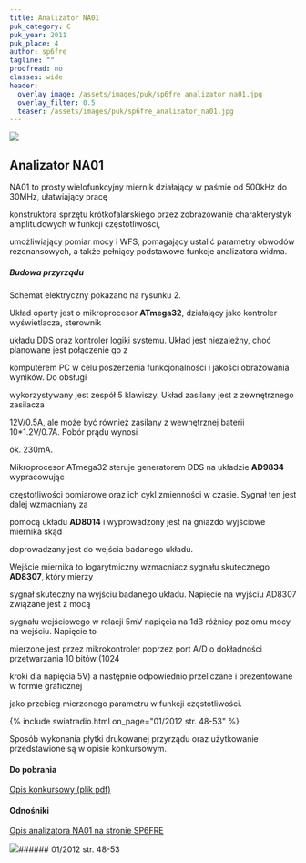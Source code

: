 ```yaml
---
title: Analizator NA01
puk_category: C
puk_year: 2011
puk_place: 4
author: sp6fre
tagline: ""
proofread: no
classes: wide
header:
  overlay_image: /assets/images/puk/sp6fre_analizator_na01.jpg
  overlay_filter: 0.5
  teaser: /assets/images/puk/sp6fre_analizator_na01.jpg
---
```






 



![](assets/data/img/projects/2011-4-0.jpg) 



Analizator NA01
---------------





 NA01 to prosty wielofunkcyjny miernik działający w paśmie od 500kHz do 30MHz, ułatwiający pracę

 konstruktora sprzętu krótkofalarskiego przez zobrazowanie charakterystyk amplitudowych w funkcji częstotliwości,

 umożliwiający pomiar mocy i WFS, pomagający ustalić parametry obwodów rezonansowych, a także pełniący podstawowe funkcje analizatora widma.




##### Budowa przyrządu




 Schemat elektryczny pokazano na rysunku 2.






 Układ oparty jest o mikroprocesor **ATmega32**, działający jako kontroler wyświetlacza, sterownik

układu DDS oraz kontroler logiki systemu. Układ jest niezależny, choć planowane jest połączenie go z

komputerem PC w celu poszerzenia funkcjonalności i jakości obrazowania wyników. Do obsługi

wykorzystywany jest zespół 5 klawiszy. Układ zasilany jest z zewnętrznego zasilacza

12V/0.5A, ale może być również zasilany z wewnętrznej baterii 10\*1.2V/0.7A. Pobór prądu wynosi

ok. 230mA.






 Mikroprocesor ATmega32 steruje generatorem DDS na układzie **AD9834** wypracowując

 częstotliwości pomiarowe oraz ich cykl zmienności w czasie. Sygnał ten jest dalej wzmacniany za

 pomocą układu **AD8014** i wyprowadzony jest na gniazdo wyjściowe miernika skąd

 doprowadzany jest do wejścia badanego układu.






 Wejście miernika to logarytmiczny wzmacniacz sygnału skutecznego **AD8307**, który mierzy

sygnał skuteczny na wyjściu badanego układu. Napięcie na wyjściu AD8307 związane jest z mocą

sygnału wejściowego w relacji 5mV napięcia na 1dB różnicy poziomu mocy na wejściu. Napięcie to

mierzone jest przez mikrokontroler poprzez port A/D o dokładności przetwarzania 10 bitów (1024

kroki dla napięcia 5V) a następnie odpowiednio przeliczane i prezentowane w formie graficznej

jako przebieg mierzonego parametru w funkcji częstotliwości.

{% include swiatradio.html on_page="01/2012 str. 48-53" %}




 Sposób wykonania płytki drukowanej przyrządu oraz użytkowanie przedstawione są w opisie konkursowym.



 
#### Do pobrania

[Opis konkursowy (plik pdf)](assets/data/download/SP6FRE_Analizator-NA01.pdf)




#### Odnośniki

[Opis analizatora NA01 na stronie SP6FRE](http://lx-net.pl/hr/netw/na01.html)

 



![](assets/img/logo/sr_logo_s.jpg)###### 01/2012 str. 48-53

 





 


